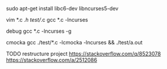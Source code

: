 sudo apt-get install libc6-dev libncurses5-dev

vim *.c *.h test/*.c
gcc *.c -lncurses

debug
gcc *.c -lncurses -g


cmocka
gcc ./test/*.c -lcmocka -lncurses && ./test/a.out

TODO
restructure project
https://stackoverflow.com/q/8523078
https://stackoverflow.com/a/2512086

